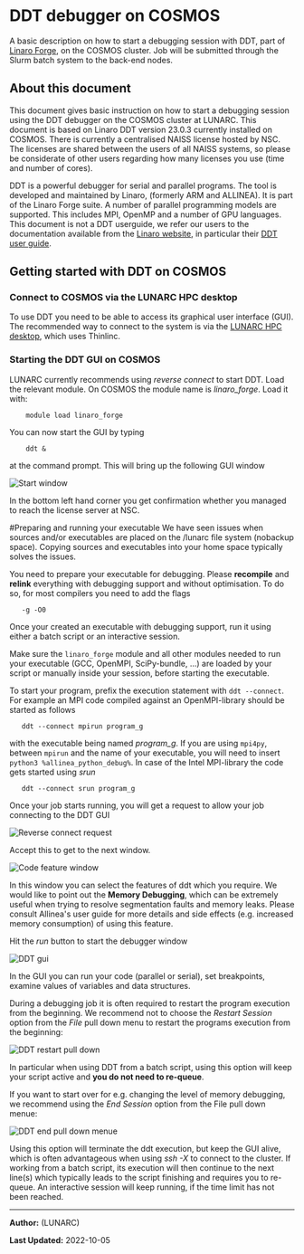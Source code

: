 # DDT debugger on COSMOS

A basic description on how to start a debugging session with DDT, part of [Linaro Forge](https://www.linaroforge.com/), on the COSMOS cluster.  Job will be submitted through the Slurm batch system to the back-end nodes.

## About this document

This document gives basic instruction on how to start a debugging session using the DDT debugger on the COSMOS cluster at LUNARC.  This document is based on Linaro DDT version 23.0.3 currently installed on COSMOS.  There is currently a centralised NAISS license hosted by NSC.  The licenses are shared between the users of all NAISS systems, so please be considerate of other users regarding how many licenses you use (time and number of cores).
    
DDT is a powerful debugger for serial and parallel programs.  The tool is developed and maintained by Linaro, (formerly ARM and ALLINEA).  It is part of the Linaro Forge suite.  A number of parallel programming models are supported.  This includes MPI, OpenMP and a number of GPU languages.  This document is not a DDT userguide, we refer our users to the documentation available from the [Linaro website](https://docs.linaroforge.com/23.1.1/html/forge/index.html), in particular their [DDT user guide](https://docs.linaroforge.com/23.1.1/html/forge/forge/introduction_to_forge/ddt.html).

## Getting started with DDT on COSMOS

### Connect to COSMOS via the LUNARC HPC desktop

To use DDT you need to be able to access its graphical user interface (GUI).  
The recommended way to connect to the system is via the [LUNARC HPC desktop](../../../getting_started/using_hpc_desktop), which uses Thinlinc.  

<!--
### Using x-forwarding under Linux or on a Mac
Linux systems are typically setup to support x-windows.  On the latest releases of Mac OSX you have to install [XQuartz](http://www.xquartz.org/) to display x-windows.  Once this is available connect to COSMOS:

    ssh -X cosmos-dt.lunarc.lu.se -l <username>
    
You will be prompted for password and one-time-password as usual.

### Connecting from a windows system
To connect using x-forwarding from a windows it is recommended to install [Cygwin](https://www.cygwin.com/). 
-->

### Starting the DDT GUI on COSMOS

LUNARC currently recommends using *reverse connect* to start DDT.  Load the relevant module.  On COSMOS the module name is *linaro_forge*.  Load it with: 

```
    module load linaro_forge
``` 
   
You can now start the GUI by typing

```
    ddt &
```    

at the command prompt.  This will bring up the following GUI window

![Start window](../../images/linaroforgeDDTStartWindow.png "Start window")    

In the bottom left hand corner you get confirmation whether you managed to reach the license server at NSC.

#Preparing and running your executable
We have seen issues when sources and/or executables are placed on the /lunarc file system (nobackup space).  Copying sources and executables into your home space typically solves the issues.

You need to prepare your executable for debugging.  Please **recompile** and **relink** everything with debugging support and without optimisation.  To do so, for most compilers you need to add the flags

```
   -g -O0
```

Once your created an executable with debugging support, run it using either a batch script or an interactive session.  

Make sure the `linaro_forge` module and all other modules needed to run your executable (GCC, OpenMPI, SciPy-bundle, ...) are loaded by your script or manually inside your session, before starting the executable.

To start your program, prefix the execution statement with `ddt --connect`.  For example an MPI code compiled against an OpenMPI-library should be started as follows

```
   ddt --connect mpirun program_g
```

with the executable being named *program_g*. If you are using `mpi4py`, between `mpirun` and the name of your executable, you will need to insert ` python3 %allinea_python_debug% `. In case of the Intel MPI-library the code gets started using *srun*

```
   ddt --connect srun program_g
```

Once your job starts running, you will get a request to allow your job connecting to the DDT GUI

![Reverse connect request](../../images/ddtReverseConnectRequest.png "reverse connect request")     

Accept this to get to the next window.

![Code feature window](../../images/ddtcodeFeatureWindow.png "code feature window")

In this window you can select the features of ddt which you require.  We would like to point out the **Memory Debugging**, which can be extremely useful when trying to resolve segmentation faults and memory leaks.  Please consult Allinea's user guide for more details and side effects (e.g. increased memory consumption) of using this feature.

Hit the *run* button to start the debugger window

![DDT gui](../../images/ddtGui.png "DDT gui")

In the GUI you can run your code (parallel or serial), set breakpoints, examine values of variables and data structures.  

During a debugging job it is often required to restart the program execution from the beginning.  We recommend not to choose the *Restart Session* option from the *File* pull down menu to restart the programs execution from the beginning:

![DDT restart pull down](../../images/ddtstartRestartPulldown.png "DDT restart pull down menue") 

In particular when using DDT from a batch script, using this option will keep your script active and **you do not need to re-queue**.
  
If you want to start over for e.g. changing the level of memory debugging, we recommend using the *End Session* option from the File pull down menue:

![DDT end pull down menue](../../images/ddtstartEndSessionPulldown.png "DDT end pull down menue")

Using this option will terminate the ddt execution, but keep the GUI alive, which is often advantageous when using *ssh -X* to connect to the cluster.  If working from a batch script, its execution will then continue to the next line(s) which typically leads to the script finishing and requires you to re-queue.  An interactive session will keep running, if the time limit has not been reached.

 
<!-- # Debugging MPI code on Alarik #

If you now select the "Run and Debug a Program" option you get to the following screen:

DDT_run_window_5.0.1 **PLEASE FIX***

In this window you can select your executable, tell DDT any command line arguments, select input file and working directories. Make sure the "MPI" box is ticked.  Inside the MPI box, you can select the number of processors needed - the examples shows 4 processes.  DDT will not allow you to ask for more processes than the number of licenses currently available.  We highly recommend to use as small a number of processors as possible to reduce the complexity of the debugging task.

Check the box "Submit to Queue".  The default is for a debugging session of up to 30 minutes.  You can change that by selecting the "Parameters" button associated with "Submit to Queue".  You get the following dialog:

DDT_run_window_5.0.1 **PLEASE FIX***

This also allows to change the wall clock time and the memory per task setting.  We have set initial values for the memory, matching on the systems configuration to minimise waiting time and cost allocated to your account.  On Alarik, if you increase your memory beyond 2000, please also check the box requiring 64 GB nodes. Uncheck that box if your memory per task is 2000 MB or less.  If you increase this setting, your debugging jobs may spent more time before they become active and might be more expensive with regard to your allocation.  DDT will remember changes made.  You must manually reset this to the recommended value if you don't need this any longer.  The recommended values are:

| System | recommended |
|-----------------|-------------|
| memory per task |  |
| Alarik | 2000 |
| Erik | 4000 |
 
In the box "Queue options" you can specify any sbatch option you like.  The example specifies an account (required only if your user-id is linked to multiple projects) and placement in the test queue.

Once everything is set, hit "Submit". 

DDT will then write a Slurm script for you and submit it to the batch queue.  While waiting in the queue, DDT will display the job queue.  Once your job starts running you get the DDT working window:

DDT_working_window_5.0.1 **PLEASE FIX***

You can now start your debugging session.  The DDT User Guide describes the options for running and debugging the program. 

Once your debugging session is finished you will find an output file in your directory.  This is named: ddt_jobid.out with jobid denoting the job-id number.  This file contains the output of your program to stdout and stderr.  You might want to clean your directory after the debugging has finished.
# Debugging of GPU code on Erik

Here we describe the changes needed from the above to debug code on the GPU.  To facilitate GPU debugging for CUDA code one has to add the flags

    -g -G

to the options of the nvcc compiler. If you select "Run and debug a program" you get the following dialog:

DDT_cudarun_5.0.1

You have to check the "CUDA" box and the "Submit to Queue" boxes.  You can change the queue parameters by clicking on the "Parameters" button associated with "Submit to Queue".  You get the following dialog:

Erik_queue_parameters_5.0.1

Here we have selected 30 minutes of time, the default memory and the test partition.  After submission, you get into the job queue and once starting, you get to the working window.  When working on a source line executed on the GPU, the working window looks similar to:

DDT_working_window_gpu_5.0.1
Workflow

To improve the workflow and reduce time spent in the job queue waiting for processors becoming available, it is recommendable to ask for considerable amount of time, 30 min or more.  During this time you can restart your application as many times as needed (Tab: File -> Restart Session).  To release the resources use the Tab: File -> New Session -> Run.  This will release the cpus held by your debugging job and get you back to the window where you can change one or more of: selected executable, number of processes, wall time etc.  Your account gets charged for the resources consumed from when your debugging session became active until you released the cpus.
Resetting DDT

DDT remembers settings from your previous debugging sessions and also failed attempts.  Removing all DDT history can be achieved by deleting the directories .ddt and/or .allinea in your home space. 

-->

---

**Author:**
(LUNARC)

**Last Updated:**
2022-10-05

